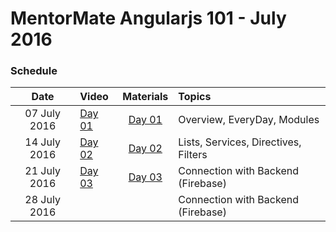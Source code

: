 # MentorMate Angularjs 101 - July 2016

### Schedule

| Date        | Video     | Materials| Topics       |
|:-----------:|:----------|:-----------:|:-------------|
|07 July 2016|[Day 01](https://drive.google.com/open?id=0ByxE7eBMjCOYYXlrWjc2WFVHZ2c)|[Day 01](https://github.com/dimitardanailov/angularjs101/blob/master/Day01/Overview.md)|Overview, EveryDay, Modules|
|14 July 2016|[Day 02](https://drive.google.com/open?id=0ByxE7eBMjCOYZ2ZycGowd2lMRnc)|[Day 02](https://github.com/dimitardanailov/angularjs101/blob/master/Day02/Overview.md)|Lists, Services, Directives, Filters|
|21 July 2016|[Day 03](https://drive.google.com/open?id=0ByxE7eBMjCOYMG1fN0Y5WGVTRUU)|[Day 03](https://github.com/dimitardanailov/angularjs101/tree/master/Day03)|Connection with Backend (Firebase)|
|28 July 2016|||Connection with Backend (Firebase)|
